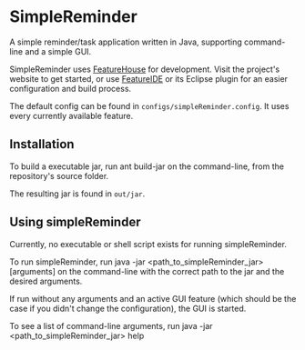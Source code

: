SimpleReminder
==============

A simple reminder/task application written in Java,
supporting command-line and a simple GUI.

SimpleReminder uses [FeatureHouse](http://www.infosun.fim.uni-passau.de/spl/apel/fh/) for development.
Visit the project's website to get started, or use [FeatureIDE](http://wwwiti.cs.uni-magdeburg.de/iti_db/research/featureide/) or its Eclipse plugin for an easier configuration and build process.

The default config can be found in `configs/simpleReminder.config`. It uses every currently available feature.

Installation
------------

To build a executable jar, run
    ant build-jar
on the command-line, from the repository's source folder.

The resulting jar is found in `out/jar`.

Using simpleReminder
-------------------

Currently, no executable or shell script exists for running simpleReminder.

To run simpleReminder, run
    java -jar <path_to_simpleReminder_jar> [arguments]
on the command-line with the correct path to the jar and the desired arguments.


If run without any arguments and an active GUI feature (which should be the case if you didn't change the configuration), the GUI is started.

To see a list of command-line arguments, run
    java -jar <path_to_simpleReminder_jar> help

